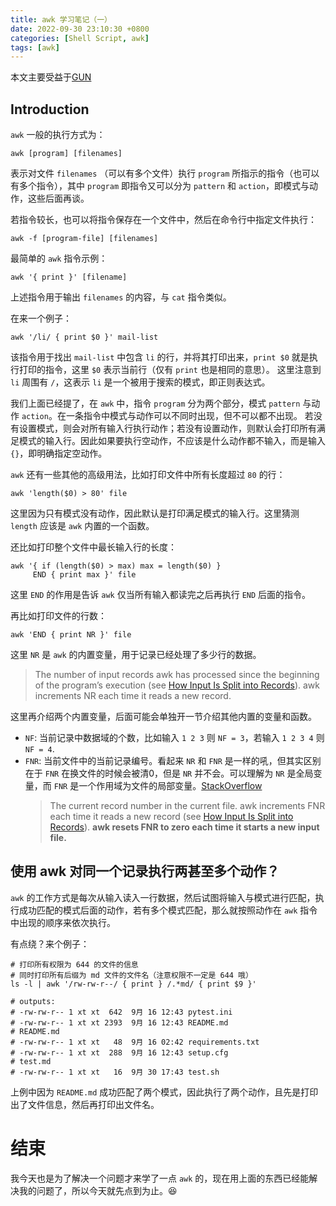 ```yaml
---
title: awk 学习笔记（一）
date: 2022-09-30 23:10:30 +0800
categories: [Shell Script, awk]
tags: [awk]
---
```


本文主要受益于[GUN](https://www.gnu.org/software/gawk/manual/gawk.html)

## Introduction

`awk` 一般的执行方式为：

```shell
awk [program] [filenames]
```

表示对文件 `filenames` （可以有多个文件）执行 `program` 所指示的指令（也可以有多个指令），其中 `program` 即指令又可以分为 `pattern` 和 `action`，即模式与动作，这些后面再谈。

若指令较长，也可以将指令保存在一个文件中，然后在命令行中指定文件执行：

```shell
awk -f [program-file] [filenames]
```

最简单的 `awk` 指令示例：

```shell
awk '{ print }' [filename]
```

上述指令用于输出 `filenames` 的内容，与 `cat` 指令类似。

在来一个例子：

```shell
awk '/li/ { print $0 }' mail-list
```

该指令用于找出 `mail-list` 中包含 `li` 的行，并将其打印出来，`print $0` 就是执行打印的指令，这里 `$0` 表示当前行（仅有 `print` 也是相同的意思）。
这里注意到 `li` 周围有 `/`，这表示 `li` 是一个被用于搜索的模式，即正则表达式。

我们上面已经提了，在 `awk` 中，指令 `program` 分为两个部分，模式 `pattern` 与动作 `action`。在一条指令中模式与动作可以不同时出现，但不可以都不出现。
若没有设置模式，则会对所有输入行执行动作；若没有设置动作，则默认会打印所有满足模式的输入行。因此如果要执行空动作，不应该是什么动作都不输入，而是输入 `{}`，即明确指定空动作。

`awk` 还有一些其他的高级用法，比如打印文件中所有长度超过 `80` 的行：

```shell
awk 'length($0) > 80' file
```

这里因为只有模式没有动作，因此默认是打印满足模式的输入行。这里猜测 `length` 应该是 `awk` 内置的一个函数。

还比如打印整个文件中最长输入行的长度：

```shell
awk '{ if (length($0) > max) max = length($0) }
     END { print max }' file
```

这里 `END` 的作用是告诉 `awk` 仅当所有输入都读完之后再执行 `END` 后面的指令。

再比如打印文件的行数：

```shell
awk 'END { print NR }' file
```

这里 `NR` 是 `awk` 的内置变量，用于记录已经处理了多少行的数据。
> The number of input records awk has processed since the beginning of the program’s execution (see [How Input Is Split into Records](https://www.gnu.org/software/gawk/manual/gawk.html#Records)). awk increments NR each time it reads a new record.

这里再介绍两个内置变量，后面可能会单独开一节介绍其他内置的变量和函数。

- `NF`: 当前记录中数据域的个数，比如输入 `1 2 3` 则 `NF = 3`，若输入 `1 2 3 4` 则 `NF = 4`.
- `FNR`: 当前文件中的当前记录编号。看起来 `NR` 和 `FNR` 是一样的吼，但其实区别在于 `FNR` 在换文件的时候会被清0，但是 `NR` 并不会。可以理解为 `NR` 是全局变量，而 `FNR` 是一个作用域为文件的局部变量。[StackOverflow](https://stackoverflow.com/questions/32481877/what-are-nr-and-fnr-and-what-does-nr-fnr-imply)
  > The current record number in the current file. awk increments FNR each time it reads a new record (see [How Input Is Split into Records](https://www.gnu.org/software/gawk/manual/gawk.html#Records)). **awk resets FNR to zero each time it starts a new input file.**

## 使用 awk 对同一个记录执行两甚至多个动作？

`awk` 的工作方式是每次从输入读入一行数据，然后试图将输入与模式进行匹配，执行成功匹配的模式后面的动作，若有多个模式匹配，那么就按照动作在 `awk` 指令中出现的顺序来依次执行。

有点绕？来个例子：

```shell
# 打印所有权限为 644 的文件的信息
# 同时打印所有后缀为 md 文件的文件名（注意权限不一定是 644 哦）
ls -l | awk '/rw-rw-r--/ { print } /.*md/ { print $9 }'

# outputs:
# -rw-rw-r-- 1 xt xt  642  9月 16 12:43 pytest.ini
# -rw-rw-r-- 1 xt xt 2393  9月 16 12:43 README.md
# README.md
# -rw-rw-r-- 1 xt xt   48  9月 16 02:42 requirements.txt
# -rw-rw-r-- 1 xt xt  288  9月 16 12:43 setup.cfg
# test.md
# -rw-rw-r-- 1 xt xt   16  9月 30 17:43 test.sh
```

上例中因为 `README.md` 成功匹配了两个模式，因此执行了两个动作，且先是打印出了文件信息，然后再打印出文件名。

# 结束

我今天也是为了解决一个问题才来学了一点 `awk` 的，现在用上面的东西已经能解决我的问题了，所以今天就先点到为止。:laughing:
